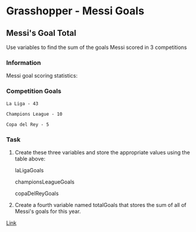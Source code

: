 # Grasshopper - Messi Goals

## Messi's Goal Total

Use variables to find the sum of the goals Messi scored in 3 competitions

### Information

Messi goal scoring statistics:

### Competition Goals

    La Liga - 43

    Champions League - 10

    Copa del Rey - 5

### Task

1) Create these three variables and store the appropriate values using the table above:

    laLigaGoals

    championsLeagueGoals

    copaDelReyGoals

2) Create a fourth variable named totalGoals that stores the sum of all of Messi's goals for this year.

[Link](https://www.codewars.com/kata/55ca77fa094a2af31f00002a/train/javascript)